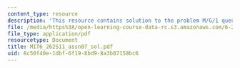 ```yaml
---
content_type: resource
description: 'This resource contains solution to the problem M/G/1 queuing system. '
file: /media/https%3A/open-learning-course-data-rc.s3.amazonaws.com/6-262-discrete-stochastic-processes-spring-2011/8c50f40e1dbf6f198bd98a3b87158bc6_MIT6_262S11_assn07_sol.pdf
file_type: application/pdf
resourcetype: Document
title: MIT6_262S11_assn07_sol.pdf
uid: 8c50f40e-1dbf-6f19-8bd9-8a3b87158bc6
---
```

